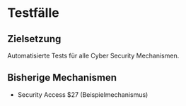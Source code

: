 # Testfälle

## Zielsetzung
Automatisierte Tests für alle Cyber Security Mechanismen.

## Bisherige Mechanismen
- Security Access $27 (Beispielmechanismus)
